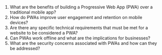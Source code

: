 

1. What are the benefits of building a Progressive Web App (PWA) over a traditional mobile app?
2. How do PWAs improve user engagement and retention on mobile devices?
3. Are there any specific technical requirements that must be met for a website to be considered a PWA?
4. Can PWAs work offline and what are the implications for businesses?
5. What are the security concerns associated with PWAs and how can they be addressed?